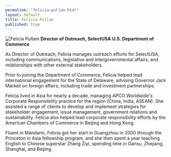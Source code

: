 ```yaml
---
permalink: "felicia-pullam.html"
layout: default
title: Felicia Pullam
published: true
---
```



<span class="imgright">![Felicia Pullam](https://media.licdn.com/mpr/mpr/shrink_200_200/p/3/000/019/23b/3ec61cd.jpg)
**Director of Outreach, SelectUSA**
**U.S. Department of Commerce**</span>


As Director of Outreach, Felicia manages outreach efforts for SelectUSA, including communications, legislative and intergovernmental affairs, and relationships with other external stakeholders.  

Prior to joining the Department of Commerce, Felicia helped lead international engagement for the State of Delaware, advising Governor Jack Markell on foreign affairs, including trade and investment partnerships. 

Felicia lived in Asia for nearly a decade, managing APCO Worldwide's Corporate Responsibility practice for the region (China, India, ASEAN).  She assisted a range of clients to develop and implement strategies for stakeholder engagement, issue management, government relations and sustainability.  Felicia also helped lead corporate responsibility efforts by the American Chambers of Commerce in Beijing and Hong Kong.

Fluent in Mandarin, Felicia got her start in Guangzhou in 2000 through the Princeton in Asia fellowship program, and she then spent a year teaching English to Chinese superstar Zhang Ziyi, spending time in Gansu, Zhejiang, Shanghai, and Beijing.
